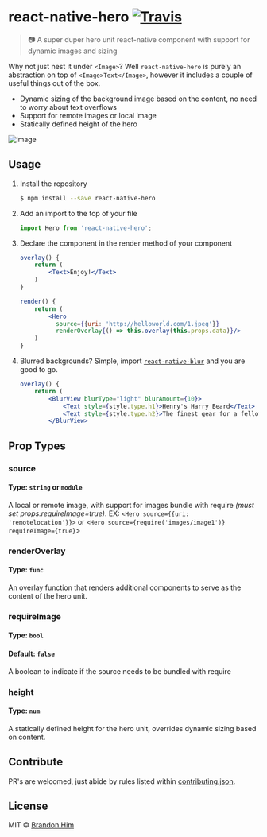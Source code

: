 # react-native-hero [![Travis](https://img.shields.io/travis/brh55/react-native-hero.svg?style=flat-square)](https://travis-ci.org/brh55/react-native-hero)
> 📷 A super duper hero unit react-native component with support for dynamic images and sizing

Why not just nest it under `<Image>`? Well `react-native-hero` is purely an abstraction on top of `<Image>Text</Image>`, however it includes a couple of useful things out of the box.
- Dynamic sizing of the background image based on the content, no need to worry about text overflows
- Support for remote images or local image
- Statically defined height of the hero

![image](https://cloud.githubusercontent.com/assets/6020066/24824103/0f759968-1bbb-11e7-895f-ab4ac50dbcd4.png)

## Usage
1. Install the repository
    ```bash
    $ npm install --save react-native-hero
    ```
2. Add an import to the top of your file
    ```js
    import Hero from 'react-native-hero';
    ```
3. Declare the component in the render method of your component
    ```jsx
    overlay() {
        return (
            <Text>Enjoy!</Text>
        )
    }

    render() {
        return (
            <Hero
              source={{uri: 'http://helloworld.com/1.jpeg'}}
              renderOverlay{() => this.overlay(this.props.data)}/>
        )
    }
    ```
4. Blurred backgrounds? Simple, import [`react-native-blur`](https://github.com/react-native-community/react-native-blur) and you are good to go.
   ```jsx
   overlay() {
       return (
           <BlurView blurType="light" blurAmount={10}>
               <Text style={style.type.h1}>Henry's Harry Beard</Text>
               <Text style={style.type.h2}>The finest gear for a fellow hipster</Text>
           </BlurView>
    ```
    
## Prop Types
### source
#### Type: `string` or `module`
A local or remote image, with support for images bundle with require *(must set props.requireImage=true)*.
EX: `<Hero source={{uri: 'remotelocation'}}>` or `<Hero source={require('images/image1')} requireImage={true}`>

### renderOverlay
#### Type: `func`

An overlay function that renders additional components to serve as the content of the hero unit.

### requireImage
#### Type: `bool`
#### Default: `false`

A boolean to indicate if the source needs to be bundled with require

### height
#### Type: `num`

A statically defined height for the hero unit, overrides dynamic sizing based on content.

## Contribute
PR's are welcomed, just abide by rules listed within [contributing.json](http://github.com/brh55/contributing.json).

## License
MIT © [Brandon Him](https://github.com/brh55/react-native-hero)
